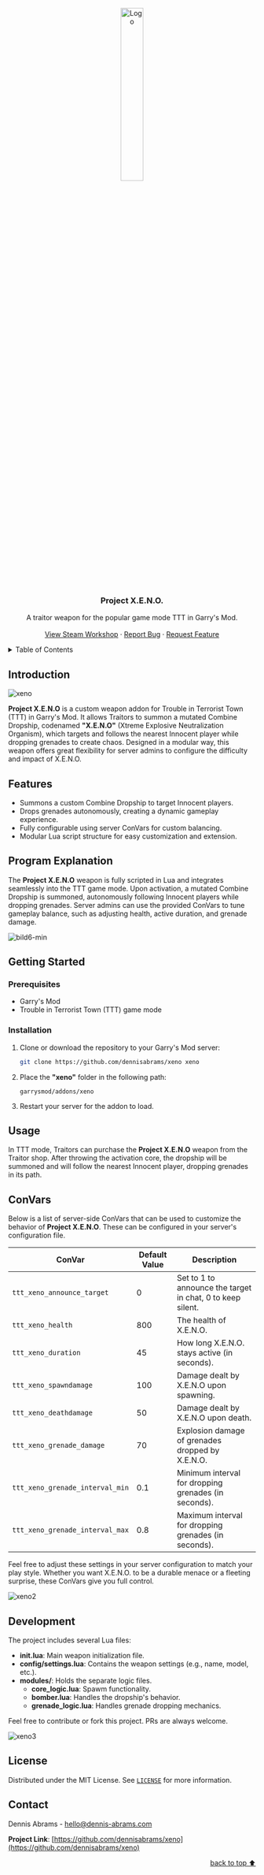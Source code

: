 <a name="readme-top"></a>

<div align="center">
  <a href="https://steamcommunity.com/sharedfiles/filedetails/?id=3365382068">
    <img src="https://github.com/user-attachments/assets/71ce18d0-aab0-4ed1-8047-4b99a6bb56e4" alt="Logo" width="30%">
  </a>
  <h3 align="center">Project X.E.N.O.</h3>
  <p align="center">
    A traitor weapon for the popular game mode TTT in Garry's Mod.
    <br />
    <br />
    <a href="https://steamcommunity.com/sharedfiles/filedetails/?id=3365382068">View Steam Workshop</a>
    ·
    <a href="https://github.com/dennisabrams/xeno/issues">Report Bug</a>
    ·
    <a href="https://github.com/dennisabrams/xeno/issues">Request Feature</a>
  </p>
</div>

<details>
  <summary>Table of Contents</summary>
  <ol>
    <li><a href="#introduction">Introduction</a></li>
    <li><a href="#features">Features</a></li>
    <li><a href="#program-explanation">Program Explanation</a></li>
    <li><a href="#getting-started">Getting Started</a>
      <ul>
        <li><a href="#prerequisites">Prerequisites</a></li>
        <li><a href="#installation">Installation</a></li>
      </ul>
    </li>
    <li><a href="#usage">Usage</a></li>
    <li><a href="#convars">ConVars</a></li>
    <li><a href="#development">Development</a></li>
    <li><a href="#license">License</a></li>
    <li><a href="#contact">Contact</a></li>
  </ol>
</details>

## Introduction

![xeno](https://github.com/user-attachments/assets/59a97235-a228-4525-81b3-ef6d9244f428)

**Project X.E.N.O** is a custom weapon addon for Trouble in Terrorist Town (TTT) in Garry's Mod. It allows Traitors to summon a mutated Combine Dropship, codenamed **"X.E.N.O"** (Xtreme Explosive Neutralization Organism), which targets and follows the nearest Innocent player while dropping grenades to create chaos. Designed in a modular way, this weapon offers great flexibility for server admins to configure the difficulty and impact of X.E.N.O.

## Features
- Summons a custom Combine Dropship to target Innocent players.
- Drops grenades autonomously, creating a dynamic gameplay experience.
- Fully configurable using server ConVars for custom balancing.
- Modular Lua script structure for easy customization and extension.

## Program Explanation

The **Project X.E.N.O** weapon is fully scripted in Lua and integrates seamlessly into the TTT game mode. Upon activation, a mutated Combine Dropship is summoned, autonomously following Innocent players while dropping grenades. Server admins can use the provided ConVars to tune gameplay balance, such as adjusting health, active duration, and grenade damage.

![bild6-min](https://github.com/user-attachments/assets/56a336b0-36b2-4760-bbb3-d514737e904f)

## Getting Started

### Prerequisites
- Garry's Mod
- Trouble in Terrorist Town (TTT) game mode

### Installation
1. Clone or download the repository to your Garry's Mod server:
   ```bash
   git clone https://github.com/dennisabrams/xeno xeno
   ```
2. Place the **"xeno"** folder in the following path:
   ```
   garrysmod/addons/xeno
   ```
3. Restart your server for the addon to load.

## Usage

In TTT mode, Traitors can purchase the **Project X.E.N.O** weapon from the Traitor shop. After throwing the activation core, the dropship will be summoned and will follow the nearest Innocent player, dropping grenades in its path.

## ConVars

Below is a list of server-side ConVars that can be used to customize the behavior of **Project X.E.N.O**. These can be configured in your server's configuration file.

| ConVar                       | Default Value | Description                                        |
|------------------------------|---------------|----------------------------------------------------|
| `ttt_xeno_announce_target`   | 0             | Set to 1 to announce the target in chat, 0 to keep silent. |
| `ttt_xeno_health`            | 800           | The health of X.E.N.O.                             |
| `ttt_xeno_duration`          | 45            | How long X.E.N.O. stays active (in seconds).       |
| `ttt_xeno_spawndamage`       | 100           | Damage dealt by X.E.N.O upon spawning.             |
| `ttt_xeno_deathdamage`       | 50            | Damage dealt by X.E.N.O upon death.                |
| `ttt_xeno_grenade_damage`    | 70            | Explosion damage of grenades dropped by X.E.N.O.   |
| `ttt_xeno_grenade_interval_min` | 0.1       | Minimum interval for dropping grenades (in seconds).|
| `ttt_xeno_grenade_interval_max` | 0.8       | Maximum interval for dropping grenades (in seconds).|

Feel free to adjust these settings in your server configuration to match your play style. Whether you want X.E.N.O. to be a durable menace or a fleeting surprise, these ConVars give you full control.

![xeno2](https://github.com/user-attachments/assets/b07ae6f0-1417-452b-87c7-65ab3bcf87ea)

## Development


The project includes several Lua files:

- **init.lua**: Main weapon initialization file.
- **config/settings.lua**: Contains the weapon settings (e.g., name, model, etc.).
- **modules/**: Holds the separate logic files.
  - **core_logic.lua**: Spawm functionality.
  - **bomber.lua**: Handles the dropship's behavior.
  - **grenade_logic.lua**: Handles grenade dropping mechanics.

Feel free to contribute or fork this project. PRs are always welcome.

![xeno3](https://github.com/user-attachments/assets/0a386314-fa13-4fa3-8567-7eb8fa9216a6)

## License

Distributed under the MIT License. See [`LICENSE`](https://github.com/dennisabrams/xeno/blob/main/LICENSE)  for more information.

## Contact

Dennis Abrams - [hello@dennis-abrams.com](mailto:contact@dennis-abrams.com)

**Project Link**: [https://github.com/dennisabrams/xeno](https://github.com/dennisabrams/xeno)

<p align="right"><a href="#readme-top">back to top ⬆</a></p>
